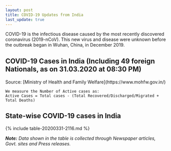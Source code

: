 ```yaml
---
layout: post
title: COVID-19 Updates from India
last_update: true
---
```


COVID-19 is the infectious disease caused by the most recently discovered coronavirus (2019-nCoV). This new virus and disease were unknown before the outbreak began in Wuhan, China, in December 2019.

## COVID-19 Cases in India (Including 49 foreign Nationals, as on 31.03.2020 at 08:30 PM)
<p id = "totalcases" style="font-size: 1.2rem; font-weight: bold;"></p>
<p id = "totalrecovered" style="font-size: 1.2rem; font-weight: bold;"></p>
<p id = "totaldeaths" style="font-size: 1.2rem; font-weight: bold;"></p>
<p id = "totalactive" style="font-size: 1.2rem; font-weight: bold;"></p>
Source: [Ministry of Health and Family Welfare](https://www.mohfw.gov.in/)

```
We measure the Number of Active cases as:
Active Cases = Total cases - (Total Recovered/Discharged/Migrated + Total Deaths)
```

## State-wise COVID-19 cases in India

<div class="datatable-begin"></div>

{% include table-20200331-2116.md %}

<div class="datatable-end"></div>


***Note:** Data shown in the table is collected through Newspaper articles, Govt. sites and Press releases.*
